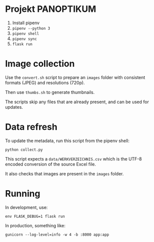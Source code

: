 Projekt PANOPTIKUM
==================

1. Install pipenv
2. `pipenv --python 3`
3. `pipenv shell`
4. `pipenv sync`
5. `flask run`

# Image collection

Use the `convert.sh` script to prepare an `images` folder with consistent formats (JPEG) and resolutions (720p).

Then use `thumbs.sh` to generate thumbnails.

The scripts skip any files that are already present, and can be used for updates.

# Data refresh

To update the metadata, run this script from the pipenv shell:

`python collect.py`

This script expects a `data/WERKVERZEICHNIS.csv` which is the UTF-8 encoded conversion of the source Excel file.

It also checks that images are present in the `images` folder.

# Running

In development, use:

`env FLASK_DEBUG=1 flask run`

In production, something like:

`gunicorn --log-level=info -w 4 -b :8000 app:app`
